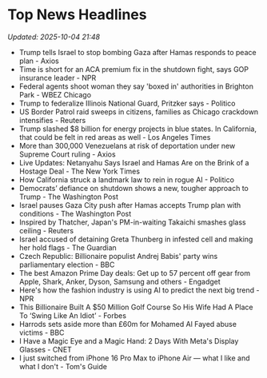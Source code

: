 # Top News Headlines

_Updated: 2025-10-04 21:48_

- Trump tells Israel to stop bombing Gaza after Hamas responds to peace plan - Axios
- Time is short for an ACA premium fix in the shutdown fight, says GOP insurance leader - NPR
- Federal agents shoot woman they say 'boxed in' authorities in Brighton Park - WBEZ Chicago
- Trump to federalize Illinois National Guard, Pritzker says - Politico
- US Border Patrol raid sweeps in citizens, families as Chicago crackdown intensifies - Reuters
- Trump slashed $8 billion for energy projects in blue states. In California, that could be felt in red areas as well - Los Angeles Times
- More than 300,000 Venezuelans at risk of deportation under new Supreme Court ruling - Axios
- Live Updates: Netanyahu Says Israel and Hamas Are on the Brink of a Hostage Deal - The New York Times
- How California struck a landmark law to rein in rogue AI - Politico
- Democrats’ defiance on shutdown shows a new, tougher approach to Trump - The Washington Post
- Israel pauses Gaza City push after Hamas accepts Trump plan with conditions - The Washington Post
- Inspired by Thatcher, Japan's PM-in-waiting Takaichi smashes glass ceiling - Reuters
- Israel accused of detaining Greta Thunberg in infested cell and making her hold flags - The Guardian
- Czech Republic: Billionaire populist Andrej Babis' party wins parliamentary election - BBC
- The best Amazon Prime Day deals: Get up to 57 percent off gear from Apple, Shark, Anker, Dyson, Samsung and others - Engadget
- Here's how the fashion industry is using AI to predict the next big trend - NPR
- This Billionaire Built A $50 Million Golf Course So His Wife Had A Place To ‘Swing Like An Idiot’ - Forbes
- Harrods sets aside more than £60m for Mohamed Al Fayed abuse victims - BBC
- I Have a Magic Eye and a Magic Hand: 2 Days With Meta's Display Glasses - CNET
- I just switched from iPhone 16 Pro Max to iPhone Air — what I like and what I don't - Tom's Guide